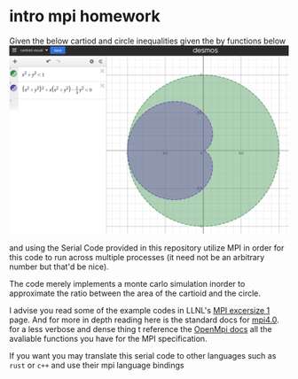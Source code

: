 # intro mpi homework

Given the below cartiod and circle inequalities given the by functions below
![Cartioid](https://github.com/Kwaitv/UCSD-supercomputing-MPI-intro-homework/blob/main/cartiod.jpg)

and using the Serial Code provided in this repository utilize MPI in order for this code to run across multiple processes (it need not be an arbitrary number but that'd be nice).

The code merely implements a monte carlo simulation inorder to approximate the ratio between the area of the cartioid and the circle.

I advise you read some of the example codes in LLNL's [MPI excersize 1](https://hpc-tutorials.llnl.gov/mpi/exercise_1/) page. And for more in depth reading here is the standard docs for [mpi4.0](https://www.mpi-forum.org/docs/mpi-4.0/mpi40-report.pdf). for a less verbose and dense thing t reference the [OpenMpi docs](https://www.open-mpi.org/doc/v4.1/) all the avaliable functions you have for the MPI specification.

If you want you may translate this serial code to other languages such as `rust` or `c++` and use their mpi language bindings